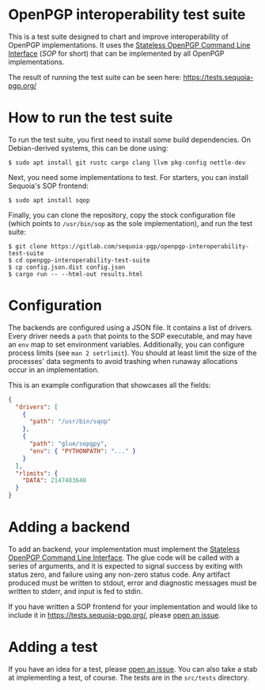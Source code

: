 # OpenPGP interoperability test suite

This is a test suite designed to chart and improve interoperability of
OpenPGP implementations.  It uses the [Stateless OpenPGP Command Line
Interface] (*SOP* for short) that can be implemented by all OpenPGP
implementations.

  [Stateless OpenPGP Command Line Interface]: https://datatracker.ietf.org/doc/draft-dkg-openpgp-stateless-cli/

The result of running the test suite can be seen here:
https://tests.sequoia-pgp.org/

# How to run the test suite

To run the test suite, you first need to install some build
dependencies.  On Debian-derived systems, this can be done using:

    $ sudo apt install git rustc cargo clang llvm pkg-config nettle-dev

Next, you need some implementations to test.  For starters, you can
install Sequoia's SOP frontend:

    $ sudo apt install sqop

Finally, you can clone the repository, copy the stock configuration
file (which points to `/usr/bin/sop` as the sole implementation), and
run the test suite:

    $ git clone https://gitlab.com/sequoia-pgp/openpgp-interoperability-test-suite
    $ cd openpgp-interoperability-test-suite
    $ cp config.json.dist config.json
    $ cargo run -- --html-out results.html

# Configuration

The backends are configured using a JSON file.  It contains a list of
drivers.  Every driver needs a `path` that points to the SOP
executable, and may have an `env` map to set environment variables.
Additionally, you can configure process limits (see `man 2
setrlimit`).  You should at least limit the size of the processes'
data segments to avoid trashing when runaway allocations occur in an
implementation.

This is an example configuration that showcases all the fields:

```json
{
  "drivers": [
    {
      "path": "/usr/bin/sqop"
    },
    {
      "path": "glue/sopgpy",
      "env": { "PYTHONPATH": "..." }
    }
  ],
  "rlimits": {
    "DATA": 2147483648
  }
}
```

# Adding a backend

To add an backend, your implementation must implement the [Stateless
OpenPGP Command Line Interface].  The glue code will be called with a
series of arguments, and it is expected to signal success by exiting
with status zero, and failure using any non-zero status code.  Any
artifact produced must be written to stdout, error and diagnostic
messages must be written to stderr, and input is fed to stdin.

If you have written a SOP frontend for your implementation and would
like to include it in https://tests.sequoia-pgp.org/, please [open an
issue].

[open an issue]: https://gitlab.com/sequoia-pgp/openpgp-interoperability-test-suite/-/issues

# Adding a test

If you have an idea for a test, please [open an issue].  You can also
take a stab at implementing a test, of course.  The tests are in the
`src/tests` directory.
